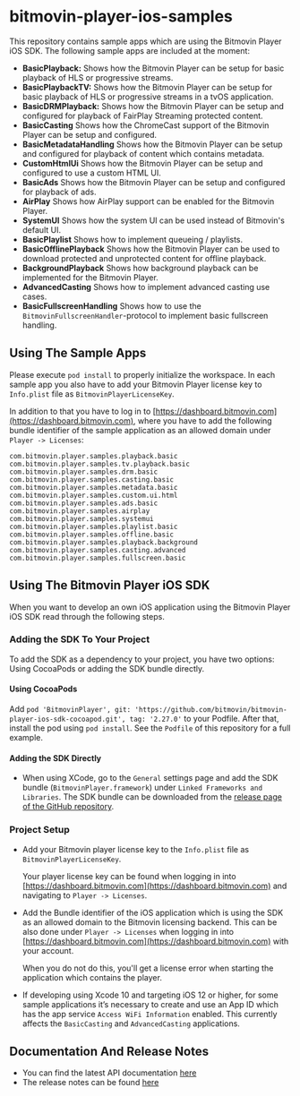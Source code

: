 # bitmovin-player-ios-samples
This repository contains sample apps which are using the Bitmovin Player iOS SDK. The following sample apps are included at the moment:

+   **BasicPlayback:** Shows how the Bitmovin Player can be setup for basic playback of HLS or progressive streams.
+   **BasicPlaybackTV:** Shows how the Bitmovin Player can be setup for basic playback of HLS or progressive streams in a tvOS application.
+   **BasicDRMPlayback:** Shows how the Bitmovin Player can be setup and configured for playback of FairPlay Streaming protected content.
+   **BasicCasting** Shows how the ChromeCast support of the Bitmovin Player can be setup and configured.
+   **BasicMetadataHandling** Shows how the Bitmovin Player can be setup and configured for playback of content which contains metadata.
+   **CustomHtmlUi** Shows how the Bitmovin Player can be setup and configured to use a custom HTML UI.
+   **BasicAds** Shows how the Bitmovin Player can be setup and configured for playback of ads.
+   **AirPlay** Shows how AirPlay support can be enabled for the Bitmovin Player.
+   **SystemUI** Shows how the system UI can be used instead of Bitmovin's default UI.
+   **BasicPlaylist** Shows how to implement queueing / playlists.
+   **BasicOfflinePlayback** Shows how the Bitmovin Player can be used to download protected and unprotected content for offline playback.
+   **BackgroundPlayback** Shows how background playback can be implemented for the Bitmovin Player.
+   **AdvancedCasting** Shows how to implement advanced casting use cases.
+   **BasicFullscreenHandling** Shows how to use the `BitmovinFullscreenHandler`-protocol to implement basic fullscreen handling.

## Using The Sample Apps
Please execute `pod install` to properly initialize the workspace. In each sample app you also have to add your Bitmovin Player license key to `Info.plist` file as `BitmovinPlayerLicenseKey`.

In addition to that you have to log in to [https://dashboard.bitmovin.com](https://dashboard.bitmovin.com), where you have to add the following bundle identifier of the sample application as an allowed domain under `Player -> Licenses`:

    com.bitmovin.player.samples.playback.basic
    com.bitmovin.player.samples.tv.playback.basic
    com.bitmovin.player.samples.drm.basic
    com.bitmovin.player.samples.casting.basic
    com.bitmovin.player.samples.metadata.basic
    com.bitmovin.player.samples.custom.ui.html
    com.bitmovin.player.samples.ads.basic
    com.bitmovin.player.samples.airplay
    com.bitmovin.player.samples.systemui
    com.bitmovin.player.samples.playlist.basic
    com.bitmovin.player.samples.offline.basic
    com.bitmovin.player.samples.playback.background
    com.bitmovin.player.samples.casting.advanced
    com.bitmovin.player.samples.fullscreen.basic

## Using The Bitmovin Player iOS SDK
When you want to develop an own iOS application using the Bitmovin Player iOS SDK read through the following steps.

### Adding the SDK To Your Project
To add the SDK as a dependency to your project, you have two options: Using CocoaPods or adding the SDK bundle directly.

#### Using CocoaPods
Add `pod 'BitmovinPlayer', git: 'https://github.com/bitmovin/bitmovin-player-ios-sdk-cocoapod.git', tag: '2.27.0'` to your Podfile. After that, install the pod using `pod install`. See the `Podfile` of this repository for a full example.

#### Adding the SDK Directly
+   When using XCode, go to the `General` settings page and add the SDK bundle (`BitmovinPlayer.framework`) under `Linked Frameworks and Libraries`. The SDK bundle can be downloaded from the [release page of the GitHub repository](https://github.com/bitmovin/bitmovin-player-ios-sdk-cocoapod/releases).

### Project Setup

+   Add your Bitmovin player license key to the `Info.plist` file as `BitmovinPlayerLicenseKey`.

    Your player license key can be found when logging in into [https://dashboard.bitmovin.com](https://dashboard.bitmovin.com) and navigating to `Player -> Licenses`.

+   Add the Bundle identifier of the iOS application which is using the SDK as an allowed domain to the Bitmovin licensing backend. This can be also done under `Player -> Licenses` when logging in into [https://dashboard.bitmovin.com](https://dashboard.bitmovin.com) with your account.

    When you do not do this, you'll get a license error when starting the application which contains the player.

+   If developing using Xcode 10 and targeting iOS 12 or higher, for some sample applications it’s necessary to create and use an App ID which has the app service `Access WiFi Information` enabled. This currently affects the `BasicCasting` and `AdvancedCasting` applications.

## Documentation And Release Notes
-   You can find the latest API documentation [here](https://bitmovin.com/ios-sdk-documentation/)
-   The release notes can be found [here](https://bitmovin.com/release-notes-ios-sdk/)
